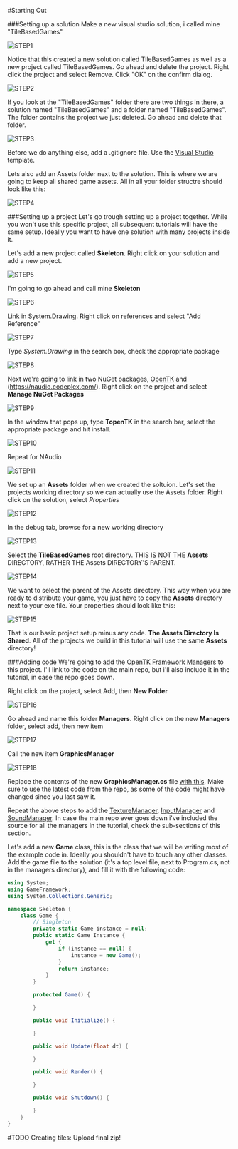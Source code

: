 #Starting Out


###Setting up a solution
Make a new visual studio solution, i called mine "TileBasedGames"

![STEP1](Images/step1.PNG)

Notice that this created a new solution called TileBasedGames as well as a new project called TileBasedGames. Go ahead and delete the project. Right click the project and select Remove. Click "OK" on the confirm dialog.

![STEP2](Images/step2.PNG)

If you look at the "TileBasedGames" folder there are two things in there, a solution named "TileBasedGames" and a folder named "TileBasedGames". The folder contains the project we just deleted. Go ahead and delete that folder.

![STEP3](Images/step3.PNG)

Before we do anything else, add a .gitignore file. Use the [Visual Studio](https://github.com/github/gitignore/blob/master/VisualStudio.gitignore) template. 

Lets also add an Assets folder next to the solution. This is where we are going to keep all shared game assets. All in all your folder structre should look like this:

![STEP4](Images/step4.PNG)

###Setting up a project
Let's go trough setting up a project together. While you won't use this specific project, all subsequent tutorials will have the same setup. Ideally you want to have one solution with many projects inside it.

Let's add a new project called **Skeleton**. Right click on your solution and add a new project.

![STEP5](Images/step5.png)

I'm going to go ahead and call mine **Skeleton**

![STEP6](Images/step6.PNG)

Link in System.Drawing. Right click on references and select "Add Reference"

![STEP7](Images/step7.png)

Type *System.Drawing* in the search box, check the appropriate package

![STEP8](Images/step8.PNG)

Next we're going to link in two NuGet packages, [OpenTK](http://www.opentk.com/) and (https://naudio.codeplex.com/). Right click on the project and select **Manage NuGet Packages**

![STEP9](Images/step9.png)

In the window that pops up, type **TopenTK** in the search bar, select the appropriate package and hit install.

![STEP10](Images/step10.png)

Repeat for NAudio

![STEP11](Images/step11.png)

We set up an **Assets** folder when we created the soltuion. Let's set the projects working directory so we can actually use the Assets folder. Right click on the solution, select _Properties_

![STEP12](Images/step12.png)

In the debug tab, browse for a new working directory

![STEP13](Images/step13.png)

Select the **TileBasedGames** root directory. THIS IS NOT THE **Assets** DIRECTORY, RATHER THE Assets DIRECTORY'S PARENT. 

![STEP14](Images/step14.png)

We want to select the parent of the Assets directory. This way when you are ready to distribute your game, you just have to copy the **Assets** directory next to your exe file. Your properties should look like this:

![STEP15](Images/step15.png)

That is our basic project setup minus any code. **The Assets Directory Is Shared**. All of the projects we build in this tutorial will use the same **Assets** directory!

###Adding code
We're going to add the [OpenTK Framework Managers](https://github.com/gszauer/2DOpenTKFramework) to this project. I'll link to the code on the main repo, but i'll also include it in the tutorial, in case the repo goes down.

Right click on the project, select Add, then **New Folder**

![STEP16](Images/step16.png)

Go ahead and name this folder **Managers**. Right click on the new **Managers** folder, select add, then new item

![STEP17](Images/step17.png)

Call the new item **GraphicsManager**

![STEP18](Images/step18.PNG)

Replace the contents of the new **GraphicsManager.cs** file [with this](https://github.com/gszauer/2DOpenTKFramework/blob/master/2DFramework/Framework/GraphicsManager.cs). Make sure to use the latest code from the repo, as some of the code might have changed since you last saw it.

Repeat the above steps to add the [TextureManager](https://github.com/gszauer/2DOpenTKFramework/blob/master/2DFramework/Framework/TextureManager.cs), [InputManager](https://github.com/gszauer/2DOpenTKFramework/blob/master/2DFramework/Framework/InputManager.cs) and [SoundManager](https://github.com/gszauer/2DOpenTKFramework/blob/master/2DFramework/Framework/SoundManager.cs). In case the main repo ever goes down i've included the source for all the managers in the tutorial, check the sub-sections of this section.

Let's add a new **Game** class, this is the class that we will be writing most of the example code in. Ideally you shouldn't have to touch any other classes. Add the game file to the solution (it's a top level file, next to Program.cs, not in the managers directory), and fill it with the following code:

```cs
using System;
using GameFramework;
using System.Collections.Generic;

namespace Skeleton {
    class Game {
        // Singleton
        private static Game instance = null;
        public static Game Instance {
            get {
                if (instance == null) {
                    instance = new Game();
                }
                return instance;
            }
        }

        protected Game() {

        }

        public void Initialize() {

        }

        public void Update(float dt) {

        }

        public void Render() {

        }

        public void Shutdown() {

        }
    }
}

```


#TODO
Creating tiles: Upload final zip!